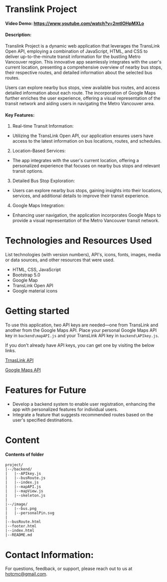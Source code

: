 # Translink Project
#### Video Demo:  https://www.youtube.com/watch?v=2mtIOHpMXLo
#### Description:
Translink Project is a dynamic web application that leverages the TransLink Open API,
employing a combination of JavaScript, HTML, and CSS to deliver up-to-the-minute transit information for the bustling Metro Vancouver region.
 This innovative app seamlessly integrates with the user's current location, presenting a comprehensive overview of nearby bus stops,
 their respective routes, and detailed information about the selected bus routes.

 Users can explore nearby bus stops, view available bus routes, and access detailed information about each route.
 The incorporation of Google Maps further enriches the user experience, offering a visual representation of the transit network and aiding users in navigating the Metro Vancouver area.

#### Key Features:
1. Real-time Transit Information:
* Utilizing the TransLink Open API, our application ensures users have access to the latest information on bus locations, routes, and schedules.

2. Location-Based Services:
* The app integrates with the user's current location, offering a personalized experience that focuses on nearby bus stops and relevant transit options.

3. Detailed Bus Stop Exploration:
* Users can explore nearby bus stops, gaining insights into their locations, services, and additional details to improve their transit experience.

4. Google Maps Integration:
* Enhancing user navigation, the application incorporates Google Maps to provide a visual representation of the Metro Vancouver transit network.

# Technologies and Resources Used
List technologies (with version numbers), API's, icons, fonts, images, media or data sources, and other resources that were used.
* HTML, CSS, JavaScript
* Bootstrap 5.0
* Google Map
* TransLink Open API
* Google material icons


# Getting started
To use this application, two API keys are needed—one from TransLink and another from the Google Maps API. Place your personal Google Maps API key in `backend\mapAPI.js` and your TransLink API key in `backend\APIkey.js`.

If you don't already have API keys, you can get one by visiting the below links.

[TrnasLink API](https://developer.translink.ca/Account/Register)

[Google Maps API](https://developers.google.com/maps/documentation/javascript/get-api-key#create-api-keys)


# Features for Future
* Develop a backend system to enable user registration, enhancing the app with personalized features for individual users.
* Integrate a feature that suggests recommended routes based on the user's specified destinations.

# Content
#### Contents of folder
    project/
    |--/backend/
    |   |--APIkey.js
    |   |--busRoute.js
    |   |--index.js
    |   |--mapAPI.js
    |   |--mapView.js
    |   |--skeleton.js
    |
    |--/image/
    |   |--bus.png
    |   |--personalPin.svg
    |
    |--busRoute.html
    |--footer.html
    |--index.html
    |--README.md

# Contact Information:
For questions, feedback, or support, please reach out to us at hotcmc@gmail.com.

